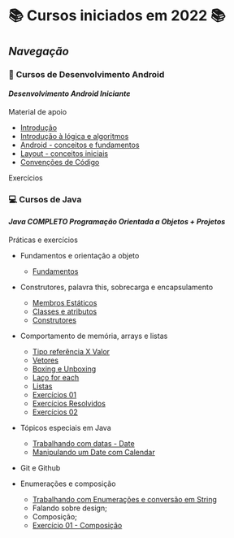 # 📚 Cursos iniciados em 2022 📚

## _Navegação_

### 📱 **Cursos de Desenvolvimento Android**

#### _Desenvolvimento Android Iniciante_

Material de apoio

- [Introdução](/Android/CursoUdemyAndroidIniciante/Introducao/)
- [Introdução à lógica e algoritmos](/Android/CursoUdemyAndroidIniciante/Introducao-a-logica/)
- [Android - conceitos e fundamentos](/Android/CursoUdemyAndroidIniciante/Fundamentos/)
- [Layout - conceitos iniciais](/Android/CursoUdemyAndroidIniciante/Layout-Conceitos-Iniciais/)
- [Convenções de Código](/Android/CursoUdemyAndroidIniciante/App01ConversorDeMoedas/)

Exercícios

### 💻 **Cursos de Java**

#### _Java COMPLETO Programação Orientada a Objetos + Projetos_

Práticas e exercícios

- Fundamentos e orientação a objeto

  - [Fundamentos](/Java/CursoUdemyJava/curso_programacao/)

- Construtores, palavra this, sobrecarga e encapsulamento

  - [Membros Estáticos](/Java/CursoUdemyJava/boxingEunboxing/)
  - [Classes e atributos](/Java/CursoUdemyJava/exerciciosClassesEAtributos/)
  - [Construtores](/Java/CursoUdemyJava/exercicios_contrutores/)

- Comportamento de memória, arrays e listas

  - [Tipo referência X Valor](/Java/CursoUdemyJava/tiposReferenciaTiposValor/)
  - [Vetores](/Java/CursoUdemyJava/vetores/)
  - [Boxing e Unboxing](/Java/CursoUdemyJava/boxingEunboxing/)
  - [Laço for each](/Java/CursoUdemyJava/lacoForEach/)
  - [Listas](/Java/CursoUdemyJava/listasParte02/)
  - [Exercícios 01](/Java/CursoUdemyJava/exerciciosListas/)
  - [Exercícios Resolvidos](/Java/CursoUdemyJava/exercicioResolvidoMatriz/)
  - [Exercícios 02](/Java/CursoUdemyJava/exerciciosMatrizes/)

- Tópicos especiais em Java

  - [Trabalhando com datas - Date](/Java/CursoUdemyJava/date/)
  - [Manipulando um Date com Calendar](/Java/CursoUdemyJava/calendar/)

- Git e Github

- Enumerações e composição

  - [Trabalhando com Enumerações e conversão em String](/Java/CursoUdemyJava/enumeracao/)
  - Falando sobre design;
  - Composição;
  - [Exercício 01 - Composição](/Java/CursoUdemyJava/compositionExercicio01/)